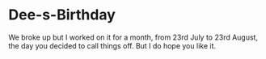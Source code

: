 # Dee-s-Birthday
We broke up but I worked on it for a month, from 23rd July to 23rd August, the day you decided to call things off. But I do hope you like it.
